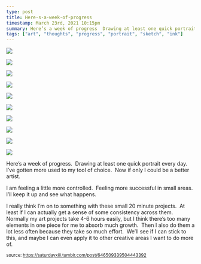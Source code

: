 ```yaml
---
type: post
title: Here-s-a-week-of-progress
timestamp: March 23rd, 2021 10:15pm
summary: Here’s a week of progress  Drawing at least one quick portrait every day  I’ve gotten more used to my tool of choice  Now if only I could be a betteI am feeling a little more controlled  Feeling more successful in small areas  I’ll keep it up and see what happensppI really think I’m on to s
tags: ["art", "thoughts", "progress", "portrait", "sketch", "ink"]
---
```

<p>
                               <img src="../media/646509339504443392_1.jpg"/>
                           </p>
                                                                                                                           <p>
                               <img src="../media/646509339504443392_2.jpg"/>
                           </p>
                                                                                                                           <p>
                               <img src="../media/646509339504443392_3.jpg"/>
                           </p>
                                                                                                                           <p>
                               <img src="../media/646509339504443392_4.jpg"/>
                           </p>
                                                                                                                           <p>
                               <img src="../media/646509339504443392_5.jpg"/>
                           </p>
                                                                                                                           <p>
                               <img src="../media/646509339504443392_6.jpg"/>
                           </p>
                                                                                                                           <p>
                               <img src="../media/646509339504443392_7.jpg"/>
                           </p>
                                                                                                                           <p>
                               <img src="../media/646509339504443392_8.jpg"/>
                           </p>
                                                                                                                           <p>
                               <img src="../media/646509339504443392_9.jpg"/>
                           </p>
                                                                                                                           <p>
                               <img src="../media/646509339504443392_10.jpg"/>
                           </p>
                                                                                                                      <div class="caption"><p>Here’s a week of progress.  Drawing at least one quick portrait every day.  I’ve gotten more used to my tool of choice.  Now if only I could be a better artist.</p><p>I am feeling a little more controlled.  Feeling more successful in small areas.  I’ll keep it up and see what happens.</p><p>I really think I’m on to something with these small 20 minute projects.  At least if I can actually get a sense of some consistency across them.  Normally my art projects take 4-6 hours easily, but I think there’s too many elements in one piece for me to absorb much growth.  Then I also do them a lot less often because they take so much effort.  We’ll see if I can stick to this, and maybe I can even apply it to other creative areas I want to do more of.<br/></p> </div>
                                    
                
                
                
                
                                
<small>source: https://saturdayxiii.tumblr.com/post/646509339504443392</small>